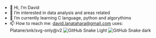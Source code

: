 - 👋 Hi, I’m David
- 👀 I’m interested in data analysis and areas related
- 🌱 I’m currently learning C language, python and algorythims
- 📫 How to reach me: david.lanatahara@gmail.com
uses: Platane/snk/svg-only@v2
![GitHub Snake Light](github-snake.svg#gh-light-mode-only)
![GitHub Snake dark](github-snake-dark.svg#gh-dark-mode-only)
